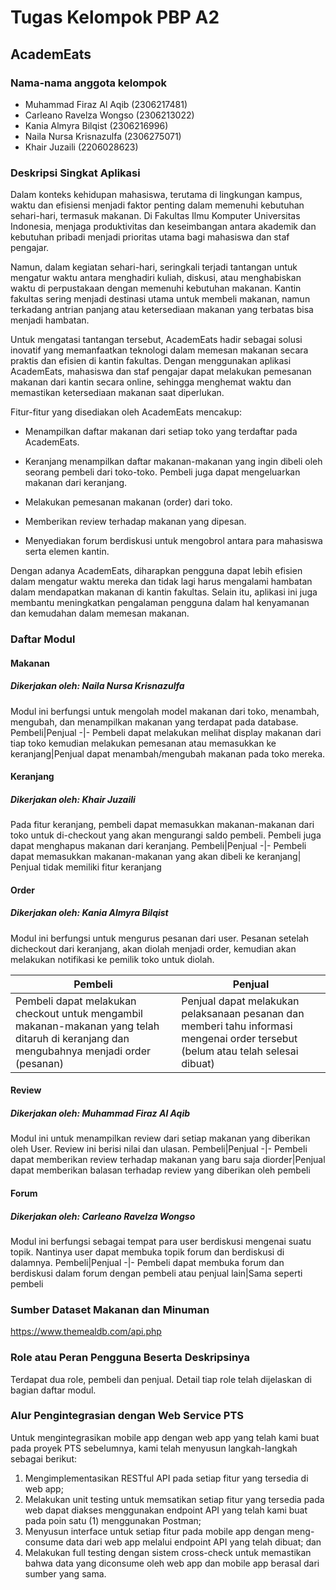 # Tugas Kelompok PBP A2

## AcademEats

### Nama-nama anggota kelompok
- Muhammad Firaz Al Aqib (2306217481)
- Carleano Ravelza Wongso (2306213022)
- Kania Almyra Bilqist (2306216996)
- Naila Nursa Krisnazulfa (2306275071)
- Khair Juzaili (2206028623)

### Deskripsi Singkat Aplikasi

Dalam konteks kehidupan mahasiswa, terutama di lingkungan kampus, waktu dan efisiensi menjadi faktor penting dalam memenuhi kebutuhan sehari-hari, termasuk makanan. Di Fakultas Ilmu Komputer Universitas Indonesia, menjaga produktivitas dan keseimbangan antara akademik dan kebutuhan pribadi menjadi prioritas utama bagi mahasiswa dan staf pengajar.

Namun, dalam kegiatan sehari-hari, seringkali terjadi tantangan untuk mengatur waktu antara menghadiri kuliah, diskusi, atau menghabiskan waktu di perpustakaan dengan memenuhi kebutuhan makanan. Kantin fakultas sering menjadi destinasi utama untuk membeli makanan, namun terkadang antrian panjang atau ketersediaan makanan yang terbatas bisa menjadi hambatan.

Untuk mengatasi tantangan tersebut, AcademEats hadir sebagai solusi inovatif yang memanfaatkan teknologi dalam memesan makanan secara praktis dan efisien di kantin fakultas. Dengan menggunakan aplikasi AcademEats, mahasiswa dan staf pengajar dapat melakukan pemesanan makanan dari kantin secara online, sehingga menghemat waktu dan memastikan ketersediaan makanan saat diperlukan.

Fitur-fitur yang disediakan oleh AcademEats mencakup:

- Menampilkan daftar makanan dari setiap toko yang terdaftar pada AcademEats.

- Keranjang menampilkan daftar makanan-makanan yang ingin dibeli oleh seorang pembeli dari toko-toko. Pembeli juga dapat mengeluarkan makanan dari keranjang.

- Melakukan pemesanan makanan (order) dari toko.

- Memberikan review terhadap makanan yang dipesan.

- Menyediakan forum berdiskusi untuk mengobrol antara para mahasiswa serta elemen kantin.

Dengan adanya AcademEats, diharapkan pengguna dapat lebih efisien dalam mengatur waktu mereka dan tidak lagi harus mengalami hambatan dalam mendapatkan makanan di kantin fakultas. Selain itu, aplikasi ini juga membantu meningkatkan pengalaman pengguna dalam hal kenyamanan dan kemudahan dalam memesan makanan.

### Daftar Modul

#### Makanan 
##### Dikerjakan oleh: Naila Nursa Krisnazulfa
Modul ini berfungsi untuk mengolah model makanan dari toko, menambah, mengubah, dan menampilkan makanan yang terdapat pada database.
Pembeli|Penjual
-|-
Pembeli dapat melakukan melihat display makanan dari tiap toko kemudian melakukan pemesanan atau memasukkan ke keranjang|Penjual dapat menambah/mengubah makanan pada toko mereka.


#### Keranjang
##### Dikerjakan oleh: Khair Juzaili
Pada fitur keranjang, pembeli dapat memasukkan makanan-makanan dari toko untuk di-checkout yang akan mengurangi saldo pembeli. Pembeli juga dapat menghapus makanan dari keranjang.
Pembeli|Penjual
-|-
Pembeli dapat memasukkan makanan-makanan yang akan dibeli ke keranjang| Penjual tidak memiliki fitur keranjang

#### Order
##### Dikerjakan oleh: Kania Almyra Bilqist
Modul ini berfungsi untuk mengurus pesanan dari user. Pesanan setelah dicheckout dari keranjang, akan diolah menjadi order, kemudian akan melakukan notifikasi ke pemilik toko untuk diolah.

Pembeli|Penjual
-|-
Pembeli dapat melakukan checkout untuk mengambil makanan-makanan yang telah ditaruh di keranjang dan mengubahnya menjadi order (pesanan)|Penjual dapat melakukan pelaksanaan pesanan dan memberi tahu informasi mengenai order tersebut (belum atau telah selesai dibuat)


#### Review
##### Dikerjakan oleh: Muhammad Firaz Al Aqib
Modul ini untuk menampilkan review dari setiap makanan yang diberikan oleh User. Review ini berisi nilai dan ulasan.
Pembeli|Penjual
-|-
Pembeli dapat memberikan review terhadap makanan yang baru saja diorder|Penjual dapat memberikan balasan terhadap review yang diberikan oleh pembeli


#### Forum
##### Dikerjakan oleh: Carleano Ravelza Wongso
Modul ini berfungsi sebagai tempat para user berdiskusi mengenai suatu topik. Nantinya user dapat membuka topik forum dan berdiskusi di dalamnya.
Pembeli|Penjual
-|-
Pembeli dapat membuka forum dan berdiskusi dalam forum dengan pembeli atau penjual lain|Sama seperti pembeli

### Sumber Dataset Makanan dan Minuman
https://www.themealdb.com/api.php

### Role atau Peran Pengguna Beserta Deskripsinya

Terdapat dua role, pembeli dan penjual. Detail tiap role telah dijelaskan di bagian daftar modul.

### Alur Pengintegrasian dengan Web Service PTS

Untuk mengintegrasikan mobile app dengan web app yang telah kami buat pada proyek PTS sebelumnya, kami telah menyusun langkah-langkah sebagai berikut:
1. Mengimplementasikan RESTful API pada setiap fitur yang tersedia di web app;
2. Melakukan unit testing untuk memsatikan setiap fitur yang tersedia pada web dapat diakses menggunakan endpoint API yang telah kami buat pada poin satu (1) menggunakan Postman;
3. Menyusun interface untuk setiap fitur pada mobile app dengan meng-consume data dari web app melalui endpoint API yang telah dibuat; dan
4. Melakukan full testing dengan sistem cross-check untuk memastikan bahwa data yang diconsume oleh web app dan mobile app berasal dari sumber yang sama.
